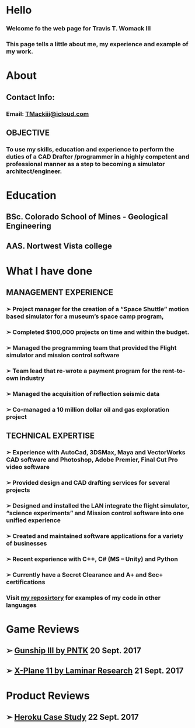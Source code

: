 # Hello
### Welcome fo the web page for Travis T. Womack III
### This page tells a little about me, my experience and example of my work.
# About
## Contact Info:
### Email: TMackiii@icloud.com
## OBJECTIVE
### To use my skills, education and experience to perform the duties of a CAD Drafter /programmer in a highly competent and professional manner as a step to becoming a simulator architect/engineer.
# Education
## BSc. Colorado School of Mines - Geological Engineering
## AAS. Nortwest Vista college
# What I have done
## MANAGEMENT EXPERIENCE
### ➢	Project manager for the creation of a “Space Shuttle” motion based simulator for a museum’s space camp program, 
### ➢	Completed $100,000 projects on time and within the budget.
### ➢	Managed the programming team that provided the Flight simulator and mission control software
### ➢	Team lead that re-wrote a payment program for the rent-to-own industry
### ➢	Managed the acquisition of reflection seismic data
### ➢	Co-managed a 10 million dollar oil and gas exploration project
## TECHNICAL EXPERTISE
### ➢	Experience with AutoCad, 3DSMax, Maya and VectorWorks CAD software and Photoshop, Adobe Premier, Final Cut Pro video software
### ➢	Provided design and CAD drafting services for several projects
### ➢	Designed and installed the LAN integrate the flight simulator, “science experiments”  and Mission control software into one unified experience 
### ➢	Created and maintained software applications for a variety of businesses
### ➢	Recent experience with C++, C# (MS – Unity) and Python

### ➢	Currently have a Secret Clearance and A+ and Sec+ certifications
### Visit [my reposirtory](https://github.com/twomack3/CodeExamples) for examples of my code in other languages
###
# Game Reviews
## ➢ [Gunship III by PNTK](https://github.com/twomack3/twomack3.github.io/blob/master/CritiqueGunshipIII.md) 20 Sept. 2017
## ➢ [X-Plane 11 by Laminar Research]() 21 Sept. 2017
# Product Reviews
## ➢ [Heroku Case Study](https://github.com/twomack3/twomack3.github.io/blob/master/Case%20Study%20Heroku.md) 22 Sept. 2017

